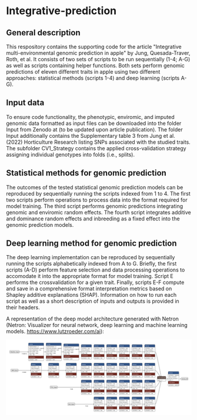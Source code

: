 # Integrative-prediction

## General description

This respository contains the supporting code for the article "Integrative multi-environmental genomic prediction in apple" by Jung, Quesada-Traver, Roth, et al. It consists of two sets of scripts to be run sequentially (1-4; A-G) as well as scripts containing helper functions. Both sets perform genomic predictions of eleven different traits in apple using two different approaches: statistical methods (scripts 1-4) and deep learning (scripts A-G).

## Input data

To ensure code functionality, the phenotypic, enviromic, and imputed genomic data formatted as input files can be downloaded into the folder Input from Zenodo at (to be updated upon article publication). The folder Input additionally contains the Supplementary table 3 from Jung et al. (2022) Horticulture Research listing SNPs associated with the studied traits. The subfolder CV1_Strategy contains the applied cross-validation strategy assigning individual genotypes into folds (i.e., splits). 

## Statistical methods for genomic prediction

The outcomes of the tested statistical genomic prediction models can be reproduced by sequentially running the scripts indexed from 1 to 4. The first two scripts perform operations to process data into the format required for model training. The third script performs genomic predictions integrating genomic and enviromic random effects. The fourth script integrates additive and dominance random effects and inbreeding as a fixed effect into the genomic prediction models.

## Deep learning method for genomic prediction

The deep learning implementation can be reproduced by sequentially running the scripts alphabetically indexed from A to G. Briefly, the first scripts (A-D) perform feature selection and data processing operations to accomodate it into the appropriate format for model training. Script E performs the crossvalidation for a given trait. Finally, scripts E-F compute and save in a comprehensive format interpretation metrics based on Shapley additive explanations (SHAP). Information on how to run each script as well as a short description of inputs and outputs is provided in their headers.

A representation of the deep model architecture generated with Netron (Netron: Visualizer for neural network, deep learning and machine learning models. https://www.lutzroeder.com/ai):

![Deep_learning_architechture](images/model_architecture_horiz.svg)
